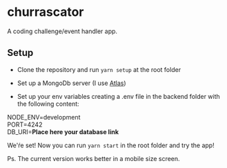 # churrascator
A coding challenge/event handler app.

## Setup

- Clone the repository and run ```yarn setup``` at the root folder
- Set up a MongoDb server (I use [Atlas](https://www.mongodb.com/cloud/atlas))

- Set up your env variables creating a .env file in the backend folder with the following content:

NODE_ENV=development<br />
PORT=4242<br />
DB_URI=**Place here your database link**<br />

We'ŕe set! Now you can run ```yarn start``` in the root folder and try the app!

Ps. The current version works better in a mobile size screen.
